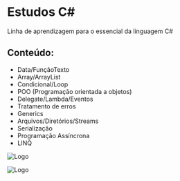 
# Estudos C#

Linha de aprendizagem para o essencial da linguagem C#


## Conteúdo:

* Data/FunçãoTexto
* Array/ArrayList
* Condicional/Loop
* POO (Programação orientada a objetos)
* Delegate/Lambda/Eventos
* Tratamento de erros
* Generics
* Arquivos/Diretórios/Streams
* Serialização
* Programação Assíncrona
* LINQ




![Logo](https://upload.wikimedia.org/wikipedia/commons/b/bd/Logo_C_sharp.svg)

![Logo](https://upload.wikimedia.org/wikipedia/commons/7/7d/Microsoft_.NET_logo.svg)


